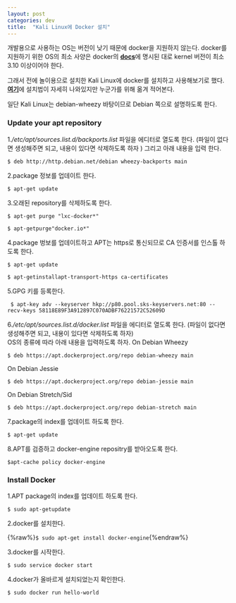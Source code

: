 ```yaml
---
layout: post
categories: dev 
title:  "Kali Linux에 Docker 설치"
---
```



개발용으로 사용하는 OS는 버전이 낮기 때문에 docker을 지원하지 않는다. docker를 지원하기 위한 OS의 최소 사양은 docker의 [**docs**](https://docs.docker.com/v1.8/installation/centos/)에 명시된 대로 kernel 버전이 최소 3.10 이상이어야 한다.   

그래서 전에 놀이용으로 설치한 Kali Linux에 docker를 설치하고 사용해보기로 했다.  
[**여기**](https://docs.docker.com/engine/installation/)에 설치법이 자세히 나와있지만 누군가를 위해 옮겨 적어본다.  

일단 Kali Linux는 debian-wheezy 바탕이므로 Debian 쪽으로 설명하도록 한다.  

### **Update your apt repository**
1.*/etc/apt/sources.list.d/backports.list* 파일을 에디터로 열도록 한다. (파일이 없다면 생성해주면 되고, 내용이 있다면 삭제하도록 하자 )
그리고 아래 내용을 입력 한다.  

`$ deb http://http.debian.net/debian wheezy-backports main`   

2.package 정보를 업데이트 한다.  

`$ apt-get update`  

3.오래된 repository를 삭제하도록 한다.  

`$ apt-get purge "lxc-docker*"`  

`$ apt-getpurge"docker.io*"`  

4.package 벙보를 업데이트하고 APT는 https로 통신되므로 CA 인증서를 인스톨 하도록 한다.  

`$ apt-get update`

`$ apt-getinstallapt-transport-https ca-certificates`  

5.GPG 키를 등록한다.

` $ apt-key adv --keyserver hkp://p80.pool.sks-keyservers.net:80 --recv-keys 58118E89F3A912897C070ADBF76221572C52609D`

6.*/etc/apt/sources.list.d/docker.list* 파일을 에디터로 열도록 한다. (파일이 없다면 생성해주면 되고, 내용이 있다면 삭제하도록 하자)  
OS의 종류에 따라 아래 내용을 입력하도록 하자.
On Debian Wheezy  

`$ deb https://apt.dockerproject.org/repo debian-wheezy main`  

On Debian Jessie  

`$ deb https://apt.dockerproject.org/repo debian-jessie main`  

On Debian Stretch/Sid  

`$ deb https://apt.dockerproject.org/repo debian-stretch main`  

7.package의 index를 업데이트 하도록 한다.  

`$ apt-get update`  

8.APT를 검증하고 docker-engine repositry를 받아오도록 한다.  

`$apt-cache policy docker-engine`  

### **Install Docker**
1.APT package의 index를 업데이트 하도록 한다.  

`$ sudo apt-getupdate`    

2.docker를 설치한다.   

{%raw%}`$ sudo apt-get install docker-engine`{%endraw%}

3.docker를 시작한다.  

`$ sudo service docker start`  

4.docker가 올바르게 설치되었는지 확인한다.  

`$ sudo docker run hello-world`  
